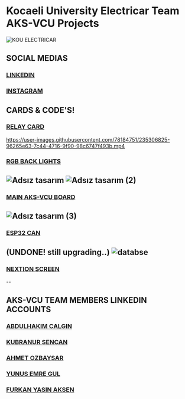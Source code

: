 # Kocaeli University Electricar Team AKS-VCU Projects
![KOU ELECTRICAR](https://user-images.githubusercontent.com/78184751/235306075-67fb6e5a-2327-48a5-9b9d-f8825958c326.png)


## SOCIAL MEDIAS

### [**LINKEDIN**](https://www.linkedin.com/company/kouelectricar/mycompany/)
### [**INSTAGRAM**](https://www.instagram.com/kouelectricar/)

##  **CARDS & CODE'S!**

### [**RELAY CARD**](103/RELAY_CARD_with_can)
https://user-images.githubusercontent.com/78184751/235306825-96265e63-7c44-4716-9f90-98c6747f493b.mp4

### [**RGB BACK LIGHTS**](103/RGB_LED_STOP_LIGHT_with_can)

![Adsız tasarım](https://user-images.githubusercontent.com/78184751/235307620-76aaf579-0581-4769-9131-93f32dcdcfc7.gif)
![Adsız tasarım (2)](https://user-images.githubusercontent.com/78184751/235307964-feee2f45-e433-4a6f-8451-e22bd2bd3b1d.gif)
--
### [**MAIN AKS-VCU BOARD**](407/AKS_VCU)
![Adsız tasarım (3)](https://user-images.githubusercontent.com/78184751/235308127-976690ce-5f91-4c6c-a9cf-5cf490c997e9.gif)
--
### [**ESP32 CAN**](ESP32/esp32_can)
(UNDONE! still upgrading..)
![databse](https://user-images.githubusercontent.com/78184751/235308215-75ff5a87-b916-4cad-963d-0e7ec982aa56.PNG)
--
### [**NEXTION SCREEN**](Nextion)
--
## AKS-VCU TEAM MEMBERS LINKEDIN ACCOUNTS

### [**ABDULHAKIM CALGIN**](https://www.linkedin.com/in/abdulhakim-calgin/)

### [**KUBRANUR SENCAN**](https://www.linkedin.com/in/kübranur-şencan-410a30237/)
### [**AHMET OZBAYSAR**](https://www.linkedin.com/in/ahmetozbysr/)
### [**YUNUS EMRE GUL**](https://www.linkedin.com/in/yunus-emre-gul-00/)
### [**FURKAN YASIN AKSEN**](https://www.linkedin.com/in/furkan-yasin-aksen-1098341b5/)




